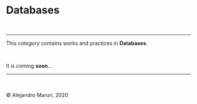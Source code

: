 # Databases

<br>

***
  This _category_ contains works and practices in **Databases**.
  
  <br>

  It is coming **soon**...
***


<br><br>
&copy; Alejandro Maruri, 2020